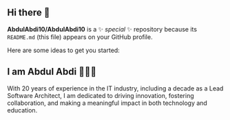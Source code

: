  ## Hi there 👋


**AbdulAbdi10/AbdulAbdi10** is a ✨ _special_ ✨ repository because its `README.md` (this file) appears on your GitHub profile.

Here are some ideas to get you started:
<!-- 
- 🔭 I’m currently working on ...
- 🌱 I’m currently learning ...
- 👯 I’m looking to collaborate on ...
- 🤔 I’m looking for help with ...
- 💬 Ask me about ...
- 📫 How to reach me: ...
- 😄 Pronouns: ...
- ⚡ Fun fact: ...
-->
## I am Abdul Abdi 👨‍💻✨
With 20 years of experience in the IT industry, including a decade as a Lead Software Architect, I am dedicated to driving innovation, fostering collaboration, and making a meaningful impact in both technology and education.

